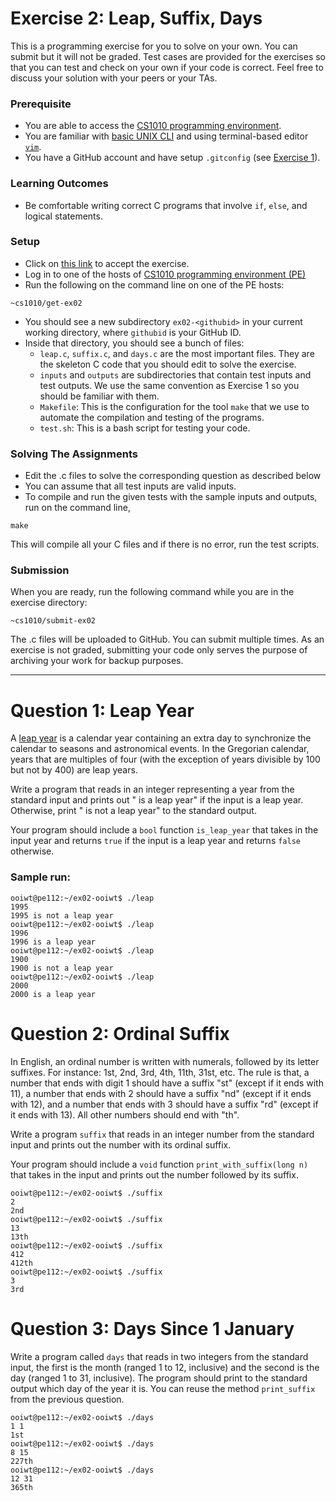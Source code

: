 # Exercise 2: Leap, Suffix, Days

This is a programming exercise for you to solve on your own.  You can submit but it will not be graded.  Test cases are provided for the exercises so that you can test and check on your own if your code is correct.  Feel free to discuss your solution with your peers or your TAs.

### Prerequisite

- You are able to access the [CS1010 programming environment](environments.md).
- You are familiar with [basic UNIX CLI](unix.md) and using terminal-based editor [`vim`](vim.md).
- You have a GitHub account and have setup `.gitconfig` (see [Exercise 1](ex02.md)).

### Learning Outcomes

- Be comfortable writing correct C programs that involve `if`, `else`, and logical statements.

### Setup

- Click on [this link](https://classroom.github.com/a/CRF7rQCd) to accept the exercise.
- Log in to one of the hosts of [CS1010 programming environment (PE)](environments.md)
- Run the following on the command line on one of the PE hosts:

```
~cs1010/get-ex02
```

- You should see a new subdirectory `ex02-<githubid>` in your current working directory, where `githubid` is your GitHub ID.
- Inside that directory, you should see a bunch of files:
    - `leap.c`, `suffix.c`, and `days.c` are the most important files.  They are the skeleton C code that you should edit to solve the exercise.
    - `inputs` and `outputs` are subdirectories that contain test inputs and test outputs.  We use the same convention as Exercise 1 so you should be familiar with them.
    - `Makefile`: This is the configuration for the tool `make` that we use to automate the compilation and testing of the programs.  
    - `test.sh`: This is a bash script for testing your code.

### Solving The Assignments

- Edit the .c files to solve the corresponding question as described below
- You can assume that all test inputs are valid inputs.
- To compile and run the given tests with the sample inputs and outputs, run on the command line,

```
make
```

This will compile all your C files and if there is no error, run the test scripts.


### Submission

When you are ready, run the following command while you are in the exercise directory:

```
~cs1010/submit-ex02
```

The .c files will be uploaded to GitHub.  You can submit multiple times.  As an exercise is not graded, submitting your code only serves the purpose of archiving your work for backup purposes.

-------

# Question 1: Leap Year

A [leap year](https://en.wikipedia.org/wiki/Leap_year) is a calendar year containing an extra day to synchronize the calendar to seasons and astronomical events.  In the Gregorian calendar, years that are multiples of four (with the exception of years divisible by 100 but not by 400) are leap years.

Write a program that reads in an integer representing a year from the standard input and prints out "<year> is a leap year" if the input is a leap year.  Otherwise, print "<year> is not a leap year" to the standard output.

Your program should include a `bool` function `is_leap_year` that takes in the input year and returns `true` if the input is a leap year and returns `false` otherwise.

### Sample run:

```
ooiwt@pe112:~/ex02-ooiwt$ ./leap
1995
1995 is not a leap year
ooiwt@pe112:~/ex02-ooiwt$ ./leap
1996
1996 is a leap year
ooiwt@pe112:~/ex02-ooiwt$ ./leap
1900
1900 is not a leap year
ooiwt@pe112:~/ex02-ooiwt$ ./leap
2000
2000 is a leap year
```


# Question 2: Ordinal Suffix
In English, an ordinal number is written with numerals, followed by its letter suffixes.  For instance: 1st, 2nd, 3rd, 4th, 11th, 31st, etc.  The rule is that, a number that ends with digit 1 should have a suffix "st" (except if it ends with 11), a number that ends with 2 should have a suffix "nd" (except if it ends with 12), and a number that ends with 3 should have a suffix "rd" (except if it ends with 13).  All other numbers should end with "th".

Write a program `suffix` that reads in an integer number from the standard input and prints out the number with its ordinal suffix.

Your program should include a `void` function `print_with_suffix(long n)` that takes in the input and prints out the number followed by its suffix.

```
ooiwt@pe112:~/ex02-ooiwt$ ./suffix
2
2nd
ooiwt@pe112:~/ex02-ooiwt$ ./suffix
13
13th
ooiwt@pe112:~/ex02-ooiwt$ ./suffix
412
412th
ooiwt@pe112:~/ex02-ooiwt$ ./suffix
3
3rd
```

# Question 3: Days Since 1 January

Write a program called `days` that reads in two integers from the standard input, the first is the month (ranged 1 to 12, inclusive) and the second is the day (ranged 1 to 31, inclusive).  The program should print to the standard output which day of the year it is.  You can reuse the method `print_suffix` from the previous question.

```
ooiwt@pe112:~/ex02-ooiwt$ ./days
1 1
1st
ooiwt@pe112:~/ex02-ooiwt$ ./days
8 15
227th
ooiwt@pe112:~/ex02-ooiwt$ ./days
12 31
365th
```

